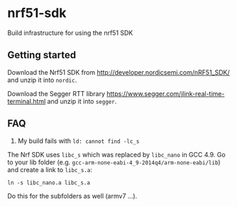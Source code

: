 # nrf51-sdk

Build infrastructure for using the nrf51 SDK


## Getting started

Download the Nrf51 SDK from http://developer.nordicsemi.com/nRF51_SDK/ and unzip it into `nordic`.

Download the Segger RTT library https://www.segger.com/jlink-real-time-terminal.html and unzip it into `segger`.

## FAQ

1. My build fails with `ld: cannot find -lc_s`

The Nrf SDK uses `libc_s` which was replaced by `libc_nano` in GCC 4.9.
Go to your lib folder (e.g. `gcc-arm-none-eabi-4_9-2014q4/arm-none-eabi/lib`) and create a link to `libc_s.a`:

    ln -s libc_nano.a libc_s.a

Do this for the subfolders as well (armv7 ...).
